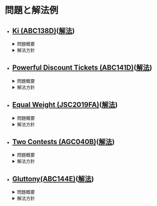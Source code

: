 問題と解法例
=====
- [Ki (ABC138D)][ABC138D]([解法][solveABC138D])
  - 
  <details><summary>問題概要</summary>

    - 大きさN，頂点番号1を根とする根付き木が与えられる．
    - 各頂点にはカウンターが設置されており，初期値は0である．  
    - 以下のような操作をQ回行う.  
      頂点pを根とする部分木に含まれる全ての頂点のカウンターの値にxを足す
    - 全ての操作の後の各頂点のカウンターの値を求めよ．
  </details>
  <details><summary>解法方針</summary>

    - 操作を2つに分ける  
      1. 「頂点pのカウンターにxを足す．」をQ回繰り返す．
      2. 根から葉に向かって次の操作を繰り返す．  
        見ている頂点vの親のカウンターの値をvのカウンターに足す．
  </details>

- [Powerful Discount Tickets (ABC141D)][ABC141D]([解法][solveABC141D])
  - 
  <details><summary>問題概要</summary>
  </details>
  <details><summary>解法方針</summary>
  </details>

- [Equal Weight (JSC2019FA)][JSC2019FA]([解法][solveJSC2019FA])
  - 
  <details><summary>問題概要</summary>
  </details>
  <details><summary>解法方針</summary>
  </details>

- [Two Contests (AGC040B)][AGC040B]([解法][solveAGC040B])
  -
  <details><summary>問題概要</summary>
  </details>
  <details><summary>解法方針</summary>
  </details>

- [Gluttony(ABC144E)][ABC144E]([解法][solveABC144E])
  -
  <details><summary>問題概要</summary>
  </details>
  <details><summary>解法方針</summary>
  </details>


[ABC138D]:https://atcoder.jp/contests/abc138/tasks/abc138_d
[ABC141D]:https://atcoder.jp/contests/abc141/tasks/abc141_d
[JSC2019FA]:https://atcoder.jp/contests/jsc2019-final/tasks/jsc2019_final_a
[AGC040B]:https://atcoder.jp/contests/agc040/tasks/agc040_b
[ABC144E]:https://atcoder.jp/contests/abc144/tasks/abc144_e

[solveABC138D]:https://github.com/4802525/synapse/blob/master/Ki_ABC138D.cpp
[solveABC141D]:https://github.com/4802525/synapse/blob/master/PowerfulDiscountTickets_ABC141D.cpp
[solveJSC2019FA]:https://github.com/4802525/synapse/blob/master/EqualWeight_JSCF2019A.cpp
[solveAGC040B]:https://github.com/4802525/synapse/blob/master/TwoContests_AGC040B.cpp
[solveABC144E]:https://github.com/4802525/synapse/blob/master/Gluttony_ABC144E.cpp
